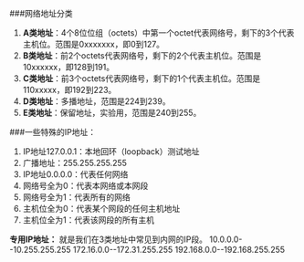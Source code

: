 ###网络地址分类

1. **A类地址**：4个8位位组（octets）中第一个octet代表网络号，剩下的3个代表主机位。范围是0xxxxxxx，即0到127。
2. **B类地址**：前2个octets代表网络号，剩下的2个代表主机位。范围是10xxxxxx，即128到191。
3. **C类地址**：前3个octets代表网络号，剩下的1个代表主机位。范围是110xxxxx，即192到223。
4. **D类地址**：多播地址，范围是224到239。
5. **E类地址**：保留地址，实验用，范围是240到255。

###一些特殊的IP地址：

1. IP地址127.0.0.1：本地回环（loopback）测试地址
2. 广播地址：255.255.255.255
3. IP地址0.0.0.0：代表任何网络
4. 网络号全为0：代表本网络或本网段
5. 网络号全为1：代表所有的网络
6. 主机位全为0：代表某个网段的任何主机地址
7. 主机位全为1：代表该网段的所有主机


**专用IP地址：** 就是我们在3类地址中常见到内网的IP段。
10.0.0.0--10.255.255.255
172.16.0.0--172.31.255.255 
192.168.0.0--192.168.255.255 